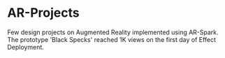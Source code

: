 # AR-Projects
Few design projects on Augmented Reality implemented using AR-Spark.
The prototype 'Black Specks' reached 1K views on the first day of Effect Deployment.
